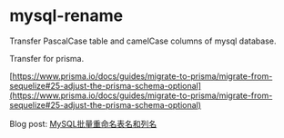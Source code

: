# mysql-rename

Transfer PascalCase table and camelCase columns of mysql database.

Transfer for prisma.

[https://www.prisma.io/docs/guides/migrate-to-prisma/migrate-from-sequelize#25-adjust-the-prisma-schema-optional](https://www.prisma.io/docs/guides/migrate-to-prisma/migrate-from-sequelize#25-adjust-the-prisma-schema-optional)

Blog post: [MySQL批量重命名表名和列名](https://www.wyr.me/post/696)
